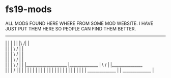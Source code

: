 # fs19-mods
ALL MODS FOUND HERE WHERE FROM SOME MOD WEBSITE. I HAVE JUST PUT THEM HERE SO PEOPLE CAN FIND THEM BETTER.

____________________________                      _______________                                                     _______________                    
|                                                 |                                                                   |
|                                                 |                                |\            /|                   |                    
|                                                 |                                | \          / |                   |                                   
|                                                 |                                |  \        /  |                   |                                      
|                                                 |                                |   \      /   |                   |                                                
|                                                 |                                |    \    /    |                   |                                                  |____________________                             |______________                  |     \  /     |                   |_______________                                    
|                                                                |                 |      \/      |                                   |
|                                                                |                 |              |                                   |
|                                                                |                 |              |                                   |
|                                                                |                 |              |                                   |
|                                                                |                 |              |                                   |
|                                                                |                 |              |                    ______________ |
|                                                 ______________ |  
